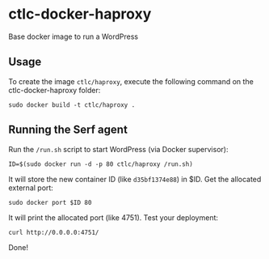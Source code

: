 ctlc-docker-haproxy
==================

Base docker image to run a WordPress


Usage
-----

To create the image `ctlc/haproxy`, execute the following command on the ctlc-docker-haproxy folder:

	sudo docker build -t ctlc/haproxy .

Running the Serf agent
------------------------

Run the `/run.sh` script to start WordPress (via Docker supervisor):

	ID=$(sudo docker run -d -p 80 ctlc/haproxy /run.sh)

It will store the new container ID (like `d35bf1374e88`) in $ID. Get the allocated external port:

	sudo docker port $ID 80

It will print the allocated port (like 4751). Test your deployment:

	curl http://0.0.0.0:4751/

Done!